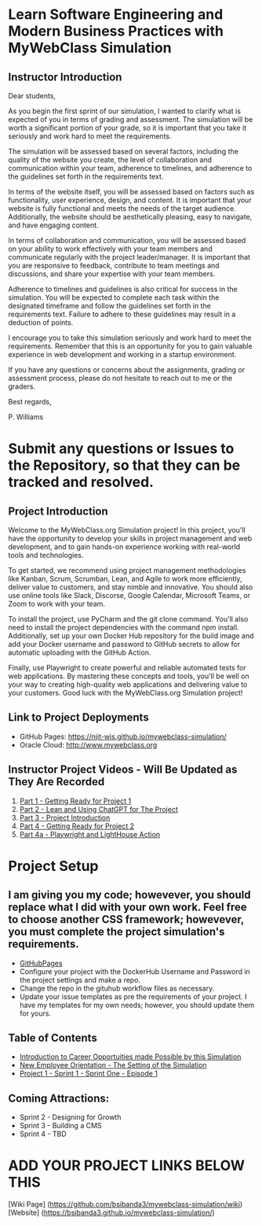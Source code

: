 # Learn Software Engineering and Modern Business Practices with MyWebClass Simulation
## Instructor Introduction
Dear students,

As you begin the first sprint of our simulation, I wanted to clarify what is expected of you in terms of grading and assessment. The simulation will be worth a significant portion of your grade, so it is important that you take it seriously and work hard to meet the requirements.

The simulation will be assessed based on several factors, including the quality of the website you create, the level of collaboration and communication within your team, adherence to timelines, and adherence to the guidelines set forth in the requirements text.

In terms of the website itself, you will be assessed based on factors such as functionality, user experience, design, and content. It is important that your website is fully functional and meets the needs of the target audience. Additionally, the website should be aesthetically pleasing, easy to navigate, and have engaging content.

In terms of collaboration and communication, you will be assessed based on your ability to work effectively with your team members and communicate regularly with the project leader/manager. It is important that you are responsive to feedback, contribute to team meetings and discussions, and share your expertise with your team members.

Adherence to timelines and guidelines is also critical for success in the simulation. You will be expected to complete each task within the designated timeframe and follow the guidelines set forth in the requirements text. Failure to adhere to these guidelines may result in a deduction of points.

I encourage you to take this simulation seriously and work hard to meet the requirements. Remember that this is an opportunity for you to gain valuable experience in web development and working in a startup environment.

If you have any questions or concerns about the assignments, grading or assessment process, please do not hesitate to reach out to me or the graders.

Best regards,

P. Williams

# Submit any questions or Issues to the Repository, so that they can be tracked and resolved.

## Project Introduction

Welcome to the MyWebClass.org Simulation project! In this project, you'll have the opportunity to develop your skills in project management and web development, and to gain hands-on experience working with real-world tools and technologies.

To get started, we recommend using project management methodologies like Kanban, Scrum, Scrumban, Lean, and Agile to work more efficiently, deliver value to customers, and stay nimble and innovative. You should also use online tools like Slack, Discorse, Google Calendar, Microsoft Teams, or Zoom to work with your team.

To install the project, use PyCharm and the git clone command. You'll also need to install the project dependencies with the command npm install. Additionally, set up your own Docker Hub repository for the build image and add your Docker username and password to GitHub secrets to allow for automatic uploading with the GitHub Action.

Finally, use Playwright to create powerful and reliable automated tests for web applications. By mastering these concepts and tools, you'll be well on your way to creating high-quality web applications and delivering value to your customers. Good luck with the MyWebClass.org Simulation project!

## Link to Project Deployments

- GitHub Pages: https://njit-wis.github.io/mywebclass-simulation/
- Oracle Cloud: http://www.mywebclass.org

## Instructor Project Videos - Will Be Updated as They Are Recorded
1. [Part 1 - Getting Ready for Project 1](https://youtu.be/b60nwHeJjrQ)
2. [Part 2 - Lean and Using ChatGPT for The Project ](https://youtu.be/EZMRNybUtUI)
3. [Part 3 - Project Introduction](https://youtu.be/FkPZDFmGuys)
4. [Part 4 - Getting Ready for Project 2](https://youtu.be/ZiQIheh5xb4)
5. [Part 4a - Playwright and LightHouse Action](https://youtu.be/JiIp0NxvHlU)

# Project Setup
## I am giving you my code; howevever, you should replace what I did with your own work.  Feel free to choose another CSS framework; howevever, you must complete the project simulation's requirements. 

- [GitHubPages](https://docs.github.com/en/pages/getting-started-with-github-pages/configuring-a-publishing-source-for-your-github-pages-site)
- Configure your project with the DockerHub Username and Password in the project settings and make a repo.  
- Change the repo in the gituhub workflow files as necessary.
- Update your issue templates as pre the requirements of your project.  I have my templates for my own needs; however, you should update them for yours.

## Table of Contents
- [Introduction to Career Opportuities made Possible by this Simulation](sprint_1_preface.md)
- [New Employee Orientation - The Setting of the Simulation](sprint_1_orientation.md)
- [Project 1 - Sprint 1 - Sprint One - Episode 1](sprint_1.md)

## Coming Attractions:
- Sprint 2 - Designing for Growth
- Sprint 3 - Building a CMS
- Sprint 4 - TBD


# ADD YOUR PROJECT LINKS BELOW THIS 
[Wiki Page] (https://github.com/bsibanda3/mywebclass-simulation/wiki)
[Website] (https://bsibanda3.github.io/mywebclass-simulation/)